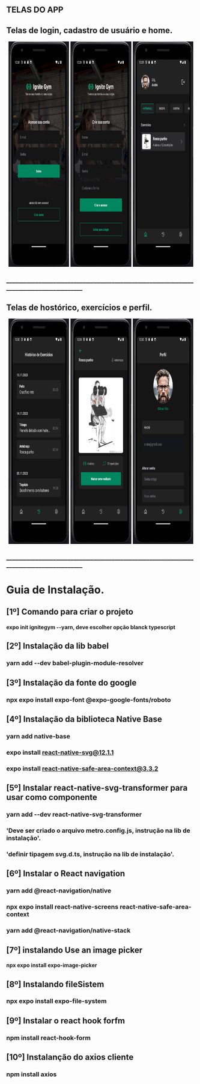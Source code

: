 ## TELAS DO APP
## Telas de login, cadastro de usuário e home.
<p align="center">
<img width="32%" height="600" src="src/assets/windows/login.png" />
<img width="32%" height="600" src="src/assets/windows/userRegistration.png" />
<img width="32%" height="600" src="src/assets/windows/home.png" />
</p>

### __________________________________________________________________________________________

## Telas de hostórico, exercícios e perfil.
<p align="center">
<img width="32%" height="600" src="src/assets/windows/history.png" />
<img width="32%" height="600" src="src/assets/windows/exercise.png" />
<img width="32%" height="600" src="src/assets/windows/perfil.png" />
</p>

### __________________________________________________________________________________________
# Guia de Instalação.

## [1º] Comando para criar o projeto
#### expo init ignitegym --yarn, deve escolher opção blanck typescript

## [2º] Instalação da lib babel
### yarn add --dev babel-plugin-module-resolver

## [3º] Instalação da fonte do google
### npx expo install expo-font @expo-google-fonts/roboto

## [4º] Instalação da biblioteca Native Base
### yarn add native-base
### expo install react-native-svg@12.1.1
### expo install react-native-safe-area-context@3.3.2

## [5º] Instalar react-native-svg-transformer para usar como componente
### yarn add --dev react-native-svg-transformer 

### 'Deve ser criado o arquivo metro.config.js, instrução na lib de instalação'.
### 'definir tipagem svg.d.ts,  instrução na lib de instalação'.

## [6º] Instalar o React navigation
### yarn add @react-navigation/native
### npx expo install react-native-screens react-native-safe-area-context
### yarn add @react-navigation/native-stack

## [7º] instalando  Use an image picker
#### npx expo install expo-image-picker

## [8º] Instalando fileSistem
### npx expo install expo-file-system

## [9º] Instalar o react hook forfm
### npm install react-hook-form

## [10º] Instalanção do axios cliente
### npm install axios




